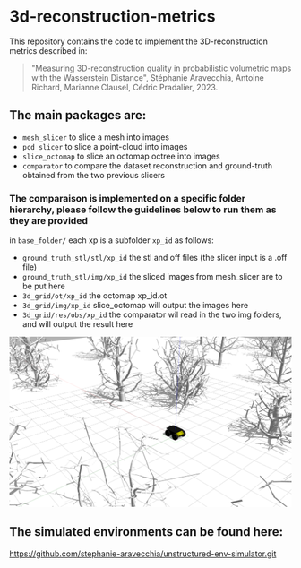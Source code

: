 # 3d-reconstruction-metrics

This repository contains the code to implement the 3D-reconstruction metrics described in:

> "Measuring 3D-reconstruction quality in probabilistic volumetric maps with the Wasserstein Distance", Stéphanie Aravecchia, Antoine  Richard, Marianne Clausel, Cédric Pradalier, 2023.

## The main packages are:
* `mesh_slicer` to slice a mesh into images
* `pcd_slicer` to slice a point-cloud into images
* `slice_octomap` to slice an octomap octree into images
* `comparator` to compare the dataset reconstruction and ground-truth obtained from the two        previous slicers



### The comparaison is implemented on a specific folder hierarchy, please follow the guidelines   below to run them as they are provided
in `base_folder/` each xp is a subfolder `xp_id` as follows:
* `ground_truth_stl/stl/xp_id`  the stl and off files (the slicer input is a .off file)
* `ground_truth_stl/img/xp_id`  the sliced images from mesh_slicer are to be put here
* `3d_grid/ot/xp_id`  the octomap xp_id.ot
* `3d_grid/img/xp_id` slice_octomap will output the images here
* `3d_grid/res/obs/xp_id` the comparator wil read in the two img folders, and will output the      result here

<img title="Simu" src="https://github.com/stephanie-aravecchia/unstructured-env-simulator/blob/    main/pics/simu-environment.png" alt="Simu" width="600">


## The simulated environments can be found here:

https://github.com/stephanie-aravecchia/unstructured-env-simulator.git
